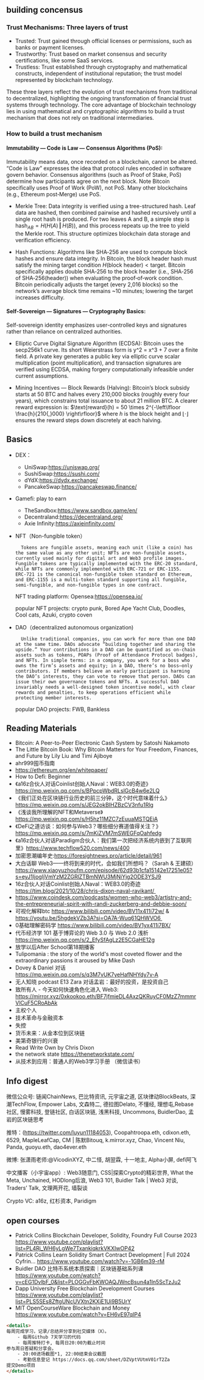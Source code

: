## building concensus
### Trust Mechanisms: Three layers of trust
- Trusted: Trust gained through official licenses or permissions, such as banks or payment licenses.
- Trustworthy: Trust based on market consensus and security certifications, like some SaaS services.
- Trustless: Trust established through cryptography and mathematical constructs, independent of institutional reputation; the trust model represented by blockchain technology.

These three layers reflect the evolution of trust mechanisms from traditional to decentralized, highlighting the ongoing transformation of financial trust systems through technology. The core advantage of blockchain technology lies in using mathematical and cryptographic algorithms to build a trust mechanism that does not rely on traditional intermediaries.

### How to build a trust mechanism
#### Immutability — Code is Law — Consensus Algorithms (PoS):
Immutability means data, once recorded on a blockchain, cannot be altered. “Code is Law” expresses the idea that protocol rules encoded in software govern behavior. Consensus algorithms (such as Proof of Stake, PoS) determine how participants agree on the next block. Note Bitcoin specifically uses Proof of Work (PoW), not PoS. Many other blockchains (e.g., Ethereum post‑Merge) use PoS.

- Merkle Tree:
Data integrity is verified using a tree-structured hash. Leaf data are hashed, then combined pairwise and hashed recursively until a single root hash is produced. For two leaves A and B, a simple step is $\text{hash}_{AB} = H(H(A)\,\Vert\,H(B))$, and this process repeats up the tree to yield the Merkle root. This structure optimizes blockchain data storage and verification efficiency.

- Hash Functions:
Algorithms like SHA‑256 are used to compute block hashes and ensure data integrity. In Bitcoin, the block header hash must satisfy the mining target condition $H(\text{block header}) < \text{target}$. Bitcoin specifically applies double SHA‑256 to the block header (i.e., SHA‑256 of SHA‑256(header)) when evaluating the proof‑of‑work condition. Bitcoin periodically adjusts the target (every 2,016 blocks) so the network’s average block time remains ~10 minutes; lowering the target increases difficulty.

 #### Self-Sovereign — Signatures — Cryptography Basics:
Self-sovereign identity emphasizes user-controlled keys and signatures rather than reliance on centralized authorities.

- Elliptic Curve Digital Signature Algorithm (ECDSA):
Bitcoin uses the secp256k1 curve. Its short Weierstrass form is y^2 = x^3 + 7 over a finite field. A private key generates a public key via elliptic curve scalar multiplication (point multiplication), and transaction signatures are verified using ECDSA, making forgery computationally infeasible under current assumptions.
 
- Mining Incentives — Block Rewards (Halving):
Bitcoin’s block subsidy starts at 50 BTC and halves every 210,000 blocks (roughly every four years), which constrains total issuance to about 21 million BTC. A clearer reward expression is:
$\text{reward}(h) = 50 \times 2^{-\left\lfloor \frac{h}{210{,}000} \right\rfloor}$
where $h$ is the block height and $\left\lfloor \cdot \right\rfloor$ ensures the reward steps down discretely at each halving.

## Basics
- DEX：
    - UniSwap:https://uniswap.org/
    - SushiSwap:https://sushi.com/
    - dYdX:https://dydx.exchange/
    - PancakeSwap:https://pancakeswap.finance/
- Gamefi: play to earn
  - TheSandbox:https://www.sandbox.game/en/
  - Decentraland:https://decentraland.org/
  - Axie Infinity:https://axieinfinity.com/
- NFT（Non-fungible token）

        Tokens are fungible assets, meaning each unit (like a coin) has the same value as any other unit; NFTs are non-fungible assets, currently used mainly for digital art and Web3 profile images. Fungible tokens are typically implemented with the ERC‑20 standard, while NFTs are commonly implemented with ERC‑721 or ERC‑1155. ERC‑721 is the canonical non‑fungible token standard on Ethereum, and ERC‑1155 is a multi‑token standard supporting all fungible, semi‑fungible, and non‑fungible types in one contract. 
    NFT trading platform: Opensea:https://opensea.io/
    
    popular NFT projects: crypto punk, Bored Ape Yacht Club, Doodles, Cool cats, Azuki, crypto coven

- DAO（decentralized autonomous organization)
  
        Unlike traditional companies, you can work for more than one DAO at the same time. DAOs advocate “building together and sharing the upside.” Your contributions in a DAO can be quantified as on‑chain assets such as tokens, POAPs (Proof of Attendance Protocol badges), and NFTs. In simple terms: in a company, you work for a boss who owns the firm’s assets and equity; in a DAO, there’s no boss—only contributors. If members believe an early participant is harming the DAO’s interests, they can vote to remove that person. DAOs can issue their own governance tokens and NFTs. A successful DAO invariably needs a well‑designed token incentive model, with clear rewards and penalties, to keep operations efficient while protecting member interests.

    popular DAO projects: FWB, Bankless

## Reading Materials
- Bitcoin: A Peer-to-Peer Electronic Cash System by Satoshi Nakamoto
- The Little Bitcoin Book: Why Bitcoin Matters for Your Freedom, Finances, and Future by Lily Liu and Timi Ajiboye
- ahr999囤币指南
- https://ethereum.org/en/whitepaper/
- How to Defi: Beginner
- 《a16z合伙人对话Coinlist创始人Naval：WEB3.0的奇迹》https://mp.weixin.qq.com/s/BPpcpWbdRLslGcB4w6e2LQ
- 《我们正处在区块链行业历史的前三分钟，这个时代意味着什么》https://mp.weixin.qq.com/s/JEG2okBIHZBzCV3nfu1Rlg
- 《浅谈我所理解的NFT和Metaverse》https://mp.weixin.qq.com/s/H5hz11MZC7zEuuaMSTQEiA
- 《DeFi之道访谈：如何参与Web3？哪些细分赛道值得关注？》https://mp.weixin.qq.com/s/7mKiZVM7mSWEGFqOahfedg
- 《a16z合伙人对话Paradigm合伙人：我们第一次把经济系统内嵌到了互联网里》https://www.techflow520.com/news/400
- 加密思潮编年史:https://foresightnews.pro/article/detail/961
- ​大白话聊 Web3——终将到来的时代，会如我们所想吗？（Sarah & 王建硕）https://www.xiaoyuzhoufm.com/episode/62d93b1cfa15142e17251e05?s=eyJ1IjogIjVmYzM2ZGRlZTBmNWU3MjNiYjg2ODE3YSJ9
- 16z合伙人对话Coinlist创始人Naval：WEB3.0的奇迹 https://tim.blog/2021/10/28/chris-dixon-naval-ravikant/ 
- https://www.coindesk.com/podcasts/women-who-web3/artistry-and-the-entrepreneurial-spirit-with-randi-zuckerberg-and-debbie-soon/
- 可视化解释btc https://www.bilibili.com/video/BV11x411i72w/ & https://youtu.be/5hgdekVZb3A?si=OA7A-Wuq61QHWVO6 
- 0基础理解密码学 https://www.bilibili.com/video/BV1yx411i7BX/
- 代币经济学 101 基于博弈论的 Web 3.0 与 Web 2.0 浅析 https://mp.weixin.qq.com/s/2_EfySfAgLz2E5CGaHE12g
- 放学以后After School第18期播客
- Tulipomania : the story of the world's most coveted flower and the extraordinary passions it aroused by Mike Dash
- Dovey & Daniel 对话 https://mp.weixin.qq.com/s/q3M7vUK7yeHafNHYdy7v-A
- 无人知晓 podcast E13 Zara 对话孟岩：最好的投资，是投资自己
- 致所有人 - 今天如何快速角色化进入 Web3: https://mirror.xyz/0xkookoo.eth/BF7jfmieDL4AxzQKRuyCF0MzZ7mmmrVlCuF5CRoAbAk
- 主权个人
- 技术革命与金融资本
- 失控
- 货币未来：从金本位到区块链
- 美第奇银行的兴衰
- Read Write Own by Chris Dixon
- the network state https://thenetworkstate.com/ 
- 从技术到应用：普通人的Web3学习手册 （微信读书）

## Info digest
微信公众号: 链闻ChainNews, 巴比特资讯, 元宇宙之道, 区块律动BlockBeats, 深潮TechFlow, Empower Labs, 文森特二, 德拉图Delato, 不懂经, 理想屯,Rebase社区, 慢雾科技, 登链社区, 白话区块链, 浅黑科技, Uncommons, BuidlerDao, 孟岩的区块链思考

推特：(https://twitter.com/luyun11184053), Coopahtroopa.eth, cdixon.eth, 6529, MapleLeafCap, CM | 陈默Bitouq, k.mirror.xyz, Chao, Vincent Niu, Panda, guoyu.eth, dao4ever.eth

微博: 张潇雨老师:@VicodinXYZ, 中二怪, 胡翌霖, 十一地主, Alpha小屏, defi阿飞

中文播客（小宇宙app）: Web3随意门, CSS|探索Crypto的精彩世界, What the Meta, Unchained, HODlong后浪, Web3 101, Buidler Talk | Web3 对谈, Traders’ Talk, 文理两开花, 墙裂谈

Crypto VC: a16z, 红杉资本, Paridigm

## open courses
- Patrick Collins Blockchain Developer, Solidity, Foundry Full Course 2023 https://www.youtube.com/playlist?list=PL4Rj_WH6yLgWe7TxankiqkrkVKXIwOP42
- Patrick Collins Learn Solidity Smart Contract Development | Full 2024 Cyfrin… https://www.youtube.com/watch?v=-1GB6m39-rM 
- Buidler DAO 比特币系统本质探索｜区块链基础系列课 https://www.youtube.com/watch?v=cEG1DvlbF_0&list=PLOGGvFbKWOAQJWncBsun4a1ln5ScTzJu2
- Dapp University Free Blockchain Development Courses https://www.youtube.com/playlist?list=PLS5SEs8ZftgUNcUVXtn2KXiE1Ui9B5UrY
- MIT OpenCourseWare Blockchain and Money https://www.youtube.com/watch?v=EH6vE97qIP4

```html
<details>
每周完成学习，记录/总结并分享到社交媒体（X）。
    - 每周Github 7天学习的代码
    - 每周推特打卡, 每周日20:00为截止时间
参与周日答疑和分享会。
    - 20:00进场截图*1, 22:00结束会议截图
    - 考勤信息登记 https://docs.qq.com/sheet/DZVptVUtmV01rT2Za
提交Demo项目
</details>
```